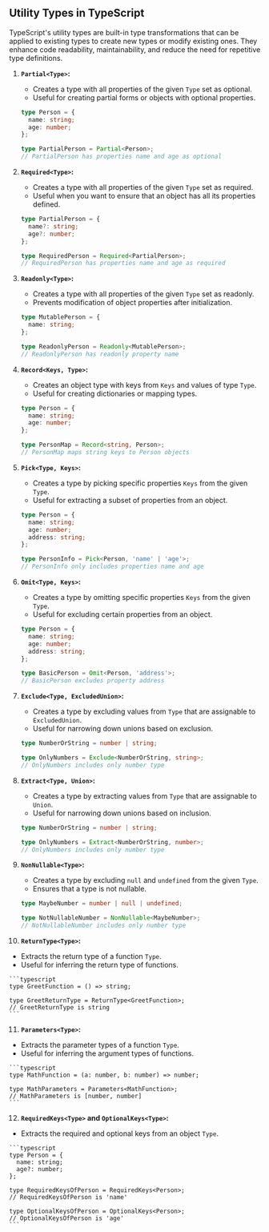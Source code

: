 ## Utility Types in TypeScript

TypeScript's utility types are built-in type transformations that can be applied to existing types to create new types or modify existing ones. They enhance code readability, maintainability, and reduce the need for repetitive type definitions.

1. **`Partial<Type>`:**
   - Creates a type with all properties of the given `Type` set as optional.
   - Useful for creating partial forms or objects with optional properties.

   ```typescript
   type Person = {
     name: string;
     age: number;
   };
   
   type PartialPerson = Partial<Person>;
   // PartialPerson has properties name and age as optional
   ```

2. **`Required<Type>`:**
   - Creates a type with all properties of the given `Type` set as required.
   - Useful when you want to ensure that an object has all its properties defined.

   ```typescript
   type PartialPerson = {
     name?: string;
     age?: number;
   };
   
   type RequiredPerson = Required<PartialPerson>;
   // RequiredPerson has properties name and age as required
   ```

3. **`Readonly<Type>`:**
   - Creates a type with all properties of the given `Type` set as readonly.
   - Prevents modification of object properties after initialization.

   ```typescript
   type MutablePerson = {
     name: string;
   };
   
   type ReadonlyPerson = Readonly<MutablePerson>;
   // ReadonlyPerson has readonly property name
   ```

4. **`Record<Keys, Type>`:**
   - Creates an object type with keys from `Keys` and values of type `Type`.
   - Useful for creating dictionaries or mapping types.

   ```typescript
   type Person = {
     name: string;
     age: number;
   };
   
   type PersonMap = Record<string, Person>;
   // PersonMap maps string keys to Person objects
   ```

5. **`Pick<Type, Keys>`:**
   - Creates a type by picking specific properties `Keys` from the given `Type`.
   - Useful for extracting a subset of properties from an object.

   ```typescript
   type Person = {
     name: string;
     age: number;
     address: string;
   };
   
   type PersonInfo = Pick<Person, 'name' | 'age'>;
   // PersonInfo only includes properties name and age
   ```

6. **`Omit<Type, Keys>`:**
   - Creates a type by omitting specific properties `Keys` from the given `Type`.
   - Useful for excluding certain properties from an object.

   ```typescript
   type Person = {
     name: string;
     age: number;
     address: string;
   };
   
   type BasicPerson = Omit<Person, 'address'>;
   // BasicPerson excludes property address
   ```

7. **`Exclude<Type, ExcludedUnion>`:**
   - Creates a type by excluding values from `Type` that are assignable to `ExcludedUnion`.
   - Useful for narrowing down unions based on exclusion.

   ```typescript
   type NumberOrString = number | string;
   
   type OnlyNumbers = Exclude<NumberOrString, string>;
   // OnlyNumbers includes only number type
   ```

8. **`Extract<Type, Union>`:**
   - Creates a type by extracting values from `Type` that are assignable to `Union`.
   - Useful for narrowing down unions based on inclusion.

   ```typescript
   type NumberOrString = number | string;
   
   type OnlyNumbers = Extract<NumberOrString, number>;
   // OnlyNumbers includes only number type
   ```

9. **`NonNullable<Type>`:**
   - Creates a type by excluding `null` and `undefined` from the given `Type`.
   - Ensures that a type is not nullable.

   ```typescript
   type MaybeNumber = number | null | undefined;
   
   type NotNullableNumber = NonNullable<MaybeNumber>;
   // NotNullableNumber includes only number type
   ```

10. **`ReturnType<Type>`:**
   - Extracts the return type of a function `Type`.
   - Useful for inferring the return type of functions.

    ```typescript
    type GreetFunction = () => string;
    
    type GreetReturnType = ReturnType<GreetFunction>;
    // GreetReturnType is string
    ```

11. **`Parameters<Type>`:**
   - Extracts the parameter types of a function `Type`.
   - Useful for inferring the argument types of functions.

    ```typescript
    type MathFunction = (a: number, b: number) => number;
    
    type MathParameters = Parameters<MathFunction>;
    // MathParameters is [number, number]
    ```

12. **`RequiredKeys<Type>` and `OptionalKeys<Type>`:**
   - Extracts the required and optional keys from an object `Type`.

    ```typescript
    type Person = {
      name: string;
      age?: number;
    };
    
    type RequiredKeysOfPerson = RequiredKeys<Person>;
    // RequiredKeysOfPerson is 'name'
    
    type OptionalKeysOfPerson = OptionalKeys<Person>;
    // OptionalKeysOfPerson is 'age'
    ```

